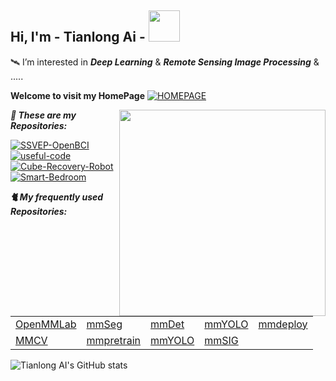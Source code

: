 <h2> Hi, I'm  -  Tianlong Ai   -    <img src="https://media.giphy.com/media/mGcNjsfWAjY5AEZNw6/giphy.gif" width="50"></h2>


🛰  I’m interested in ***Deep Learning*** & ***Remote Sensing Image Processing*** & .....  
<!--HomePage-->
**Welcome to visit my HomePage** [![HOMEPAGE](https://img.shields.io/github/followers/AI-Tianlong?label=HomePage&style=social)](https://AI-Tianlong.github.io)

<!--代码猫动图-->
<img align='right' src="https://media.giphy.com/media/Jz7eUZut4DSl04bz2q/giphy.gif" width="330">

***🚀  These are my Repositories:***

<!--repositories 图标   https://shields.io/category/social-->
[![SSVEP-OpenBCI](https://img.shields.io/badge/SSVEP--OpenBCI-%F0%9F%A7%A0-brightgreen)](https://github.com/AI-Tianlong/SSVEP-BCI-OpenBCI)
[![useful-code](https://img.shields.io/badge/Useful--Tools-%F0%9F%92%BB-9cf)](https://github.com/AI-Tianlong/Useful-Tools)
[![Cube-Recovery-Robot](https://img.shields.io/badge/Cube--Recovery--Robot%20-%F0%9F%A7%B8-yellow)](https://github.com/AI-Tianlong/Cube-Recovery-Robot)
[![Smart-Bedroom](https://img.shields.io/badge/Smart--Bedroom-%F0%9F%8F%A1-orange)](https://github.com/AI-Tianlong/Smart-Bedroom)

***🐈 My frequently used Repositories:***  
<html>
<table>
  <tr>
    <td><a href='https://github.com/open-mmlab'>OpenMMLab</a></td>
    <td><a href='https://github.com/open-mmlab/mmsegmentation'>mmSeg</a></td>
    <td><a href='https://github.com/open-mmlab/mmdetection'>mmDet</a></td>
    <td><a href='https://github.com/open-mmlab/mmyolo'>mmYOLO</a></td>
    <td><a href='https://github.com/open-mmlab/mmdeploy'>mmdeploy</a></td>
</tr>
  <tr>
    <td><a href='https://github.com/open-mmlab/mmcv'>MMCV</a></td>
    <td><a href='https://github.com/open-mmlab/mmPretrain'>mmpretrain</a></td>
    <td><a href='https://github.com/open-mmlab'>mmYOLO</a></td>
    <td><a href='https://github.com/open-mmlab/mmsig'>mmSIG</a></td>
  </tr>
</table>
</html>


![Tianlong AI's GitHub stats](https://github-readme-stats.vercel.app/api/?username=AI-Tianlong)  <!--Github的Status-->
<!--  Github的Status🏆
  [![trophy](https://github-profile-trophy.vercel.app/?username=AI-Tianlong&margin-w=8)](https://github.com/ryo-ma/github-profile-trophy) 
-->
<!-- 黑色的
[![My GitHub Stats](https://github-readme-stats.vercel.app/api/?username=AI-Tianlong&count_private=true&theme=tokyonight&showicons=true)]()
[![My GitHub Language Stats](https://github-readme-stats.vercel.app/api/top-langs/?username=AI-Tianlong&langs_count=5&theme=tokyonight)]()
<!-- ![](https://github-readme-streak-stats.herokuapp.com/?user=AI-Tianlong&theme=light&hide_border=false) 
![](https://github-readme-stats.vercel.app/api/top-langs/?username=AI-Tianlong&theme=light&hide_border=false&include_all_commits=true&count_private=true&layout=compact)
-->
